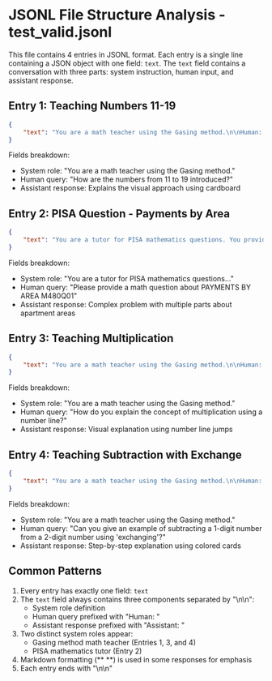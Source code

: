 # JSONL File Structure Analysis - test_valid.jsonl

This file contains 4 entries in JSONL format. Each entry is a single line containing a JSON object with one field: `text`. The `text` field contains a conversation with three parts: system instruction, human input, and assistant response.

## Entry 1: Teaching Numbers 11-19
```json
{
    "text": "You are a math teacher using the Gasing method.\n\nHuman: How are the numbers from 11 to 19 introduced?\nAssistant: We write the numbers 11-19 on a big piece of cardboard and ask the students to read them. This helps them recognize and name those numbers, before moving on to adding numbers that result in sums between 11 and 19.\n\n"
}
```
Fields breakdown:
- System role: "You are a math teacher using the Gasing method."
- Human query: "How are the numbers from 11 to 19 introduced?"
- Assistant response: Explains the visual approach using cardboard

## Entry 2: PISA Question - Payments by Area
```json
{
    "text": "You are a tutor for PISA mathematics questions. You provide questions and evaluate student responses.\n\nHuman: Please provide a math question about PAYMENTS BY AREA M480Q01\nAssistant: [Detailed PISA question about apartment areas and student heights with extensive scoring guidelines and solution]"
}
```
Fields breakdown:
- System role: "You are a tutor for PISA mathematics questions..."
- Human query: "Please provide a math question about PAYMENTS BY AREA M480Q01"
- Assistant response: Complex problem with multiple parts about apartment areas

## Entry 3: Teaching Multiplication
```json
{
    "text": "You are a math teacher using the Gasing method.\n\nHuman: How do you explain the concept of multiplication using a number line?\nAssistant: We explain multiplication on a number line as repeated jumps of equal length. For example, to show 3 x 4, we start at zero, and make **three jumps of four units each**. The number where we land shows the answer. So, 3 jumps of 4 gives us 12, illustrating that 3 x 4 = 12.\n\n"
}
```
Fields breakdown:
- System role: "You are a math teacher using the Gasing method."
- Human query: "How do you explain the concept of multiplication using a number line?"
- Assistant response: Visual explanation using number line jumps

## Entry 4: Teaching Subtraction with Exchange
```json
{
    "text": "You are a math teacher using the Gasing method.\n\nHuman: Can you give an example of subtracting a 1-digit number from a 2-digit number using 'exchanging'?\nAssistant: Certainly. Let's take 32 - 5. First, we show 32 using **3 black cards** (tens) and **2 white cards** (ones). We can't take away 5 from the 2 ones so, we exchange **1 black card** for **10 white cards**. Now we have **2 black cards** and **12 white cards**. Now we can take away 5 white cards from 12, leaving **7 white cards** and **2 black cards** remaining. Thus, we have 27.\n\n"
}
```
Fields breakdown:
- System role: "You are a math teacher using the Gasing method."
- Human query: "Can you give an example of subtracting a 1-digit number from a 2-digit number using 'exchanging'?"
- Assistant response: Step-by-step explanation using colored cards

## Common Patterns
1. Every entry has exactly one field: `text`
2. The `text` field always contains three components separated by "\n\n":
   - System role definition
   - Human query prefixed with "Human: "
   - Assistant response prefixed with "Assistant: "
3. Two distinct system roles appear:
   - Gasing method math teacher (Entries 1, 3, and 4)
   - PISA mathematics tutor (Entry 2)
4. Markdown formatting (** **) is used in some responses for emphasis
5. Each entry ends with "\n\n"

